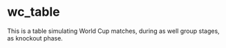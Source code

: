 # wc_table
This is a table simulating World Cup matches, during as well group stages, as knockout phase.
